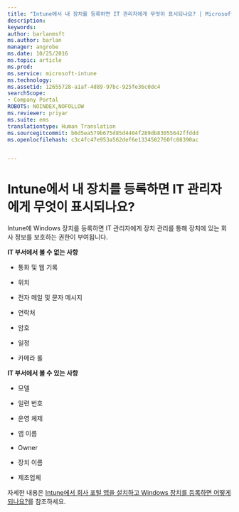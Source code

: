 ```yaml
---
title: "Intune에서 내 장치를 등록하면 IT 관리자에게 무엇이 표시되나요? | Microsoft 문서"
description: 
keywords: 
author: barlanmsft
ms.author: barlan
manager: angrobe
ms.date: 10/25/2016
ms.topic: article
ms.prod: 
ms.service: microsoft-intune
ms.technology: 
ms.assetid: 12655728-a1af-4d89-97bc-925fe36c0dc4
searchScope:
- Company Portal
ROBOTS: NOINDEX,NOFOLLOW
ms.reviewer: priyar
ms.suite: ems
translationtype: Human Translation
ms.sourcegitcommit: b6d5ea579b675d85d4404f289db83055642ffddd
ms.openlocfilehash: c3c4fc47e953a562def6e1334502760fc08390ac


---
```



# <a name="what-can-your-it-administrator-see-when-you-enroll-your-device-in-intune"></a>Intune에서 내 장치를 등록하면 IT 관리자에게 무엇이 표시되나요?

Intune에 Windows 장치를 등록하면 IT 관리자에게 장치 관리를 통해 장치에 있는 회사 정보를 보호하는 권한이 부여됩니다.

**IT 부서에서 볼 수 없는 사항**

-   통화 및 웹 기록

-   위치

-   전자 메일 및 문자 메시지

-   연락처

-   암호

-   일정

-   카메라 롤

**IT 부서에서 볼 수 있는 사항**

-   모델

-   일련 번호

-   운영 체제

-   앱 이름

-   Owner

-   장치 이름

-   제조업체

자세한 내용은 [Intune에서 회사 포털 앱을 설치하고 Windows 장치를 등록하면 어떻게 되나요?](what-happens-if-you-install-the-company-portal-app-and-enroll-your-device-in-intune-windows.md)를 참조하세요.



<!--HONumber=Dec16_HO2-->


